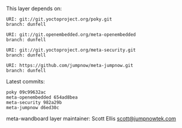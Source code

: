 This layer depends on:

    URI: git://git.yoctoproject.org/poky.git
    branch: dunfell

    URI: git://git.openembedded.org/meta-openembedded
    branch: dunfell

    URI: git://git.yoctoproject.org/meta-security.git
    branch: dunfell

    URI: https://github.com/jumpnow/meta-jumpnow.git
    branch: dunfell

Latest commits:

    poky 09c99632ac
    meta-openembedded 654ad8bea
    meta-security 982a29b
    meta-jumpnow d6ed30c

meta-wandboard layer maintainer: Scott Ellis <scott@jumpnowtek.com>
